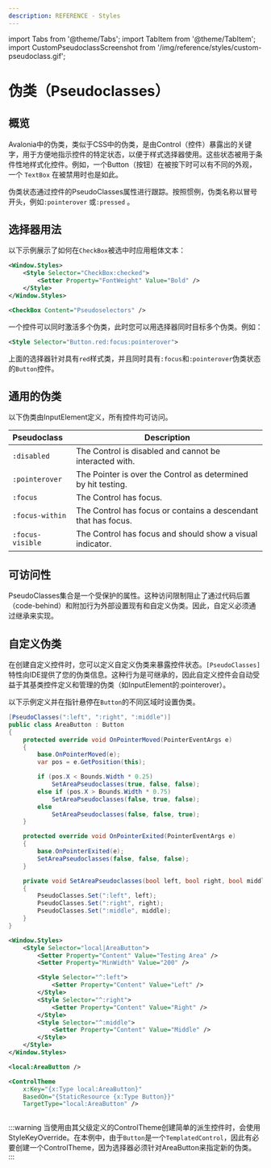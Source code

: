 ```yaml
---
description: REFERENCE - Styles
---
```


import Tabs from '@theme/Tabs';
import TabItem from '@theme/TabItem';
import CustomPseudoclassScreenshot from '/img/reference/styles/custom-pseudoclass.gif';

# 伪类（Pseudoclasses）

## 概览

Avalonia中的伪类，类似于CSS中的伪类，是由Control（控件）暴露出的关键字，用于方便地指示控件的特定状态，以便于样式选择器使用。这些状态被用于条件性地样式化控件。例如，一个Button（按钮）在被按下时可以有不同的外观，一个 `TextBox` 在被禁用时也是如此。

伪类状态通过控件的PseudoClasses属性进行跟踪。按照惯例，伪类名称以冒号开头，例如`:pointerover` 或`:pressed` 。

## 选择器用法

以下示例展示了如何在`CheckBox`被选中时应用粗体文本：

```xml
<Window.Styles>
    <Style Selector="CheckBox:checked">
        <Setter Property="FontWeight" Value="Bold" />
    </Style>
</Window.Styles>

<CheckBox Content="Pseudoselectors" />
```

一个控件可以同时激活多个伪类，此时您可以用选择器同时目标多个伪类。例如：

```xml
<Style Selector="Button.red:focus:pointerover">
```

上面的选择器针对具有`red`样式类，并且同时具有`:focus`和`:pointerover`伪类状态的`Button`控件。

## 通用的伪类

以下伪类由InputElement定义，所有控件均可访问。

| Pseudoclass      | Description                                                    |
|:-----------------|----------------------------------------------------------------|
| `:disabled`      | The Control is disabled and cannot be interacted with.         |
| `:pointerover`   | The Pointer is over the Control as determined by hit testing.  |
| `:focus`         | The Control has focus.                                         |
| `:focus-within`  | The Control has focus or contains a descendant that has focus. |
| `:focus-visible` | The Control has focus and should show a visual indicator.      |

## 可访问性

PseudoClasses集合是一个受保护的属性。这种访问限制阻止了通过代码后置（code-behind）和附加行为外部设置现有和自定义伪类。因此，自定义必须通过继承来实现。

## 自定义伪类

在创建自定义控件时，您可以定义自定义伪类来暴露控件状态。`[PseudoClasses]`特性向IDE提供了您的伪类信息。这种行为是可继承的，因此自定义控件会自动受益于其基类控件定义和管理的伪类（如InputElement的:pointerover）。

以下示例定义并在指针悬停在`Button`的不同区域时设置伪类。


<Tabs>
<TabItem value="cs" label="C# Control" default>

```csharp
[PseudoClasses(":left", ":right", ":middle")]
public class AreaButton : Button
{    
    protected override void OnPointerMoved(PointerEventArgs e)
    {
        base.OnPointerMoved(e);
        var pos = e.GetPosition(this);

        if (pos.X < Bounds.Width * 0.25)
            SetAreaPseudoclasses(true, false, false);
        else if (pos.X > Bounds.Width * 0.75)
            SetAreaPseudoclasses(false, true, false);
        else
            SetAreaPseudoclasses(false, false, true);
    }

    protected override void OnPointerExited(PointerEventArgs e)
    {
        base.OnPointerExited(e);
        SetAreaPseudoclasses(false, false, false);
    }

    private void SetAreaPseudoclasses(bool left, bool right, bool middle)
    {
        PseudoClasses.Set(":left", left);
        PseudoClasses.Set(":right", right);
        PseudoClasses.Set(":middle", middle);
    }
}
```

</TabItem>
<TabItem value="example" label="Example XAML">

```xml
<Window.Styles>
    <Style Selector="local|AreaButton">
        <Setter Property="Content" Value="Testing Area" />
        <Setter Property="MinWidth" Value="200" />

        <Style Selector="^:left">
            <Setter Property="Content" Value="Left" />
        </Style>
        <Style Selector="^:right">
            <Setter Property="Content" Value="Right" />
        </Style>
        <Style Selector="^:middle">
            <Setter Property="Content" Value="Middle" />
        </Style>
    </Style>
</Window.Styles>

<local:AreaButton />
```

</TabItem>
<TabItem value="xaml" label="ControlTheme XAML">

```xml
<ControlTheme
    x:Key="{x:Type local:AreaButton}"
    BasedOn="{StaticResource {x:Type Button}}"
    TargetType="local:AreaButton" />
```

</TabItem>
</Tabs>

<img src={CustomPseudoclassScreenshot} alt="" />

:::warning
当使用由其父级定义的ControlTheme创建简单的派生控件时，会使用StyleKeyOverride。在本例中，由于`Button`是一个`TemplatedControl`，因此有必要创建一个ControlTheme，因为选择器必须针对AreaButton来指定新的伪类。
:::